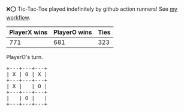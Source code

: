 :x::o: Tic-Tac-Toe played indefinitely by github action runners! See [my workflow](.github/workflows/play.yaml).

|PlayerX wins|PlayerO wins|Ties|
|-|-|-|
|771|681|323|

PlayerO's turn.

<pre>
+---+---+---+
| X | O | X |
+---+---+---+
| X |   | O |
+---+---+---+
|   | O |   |
+---+---+---+
</pre>